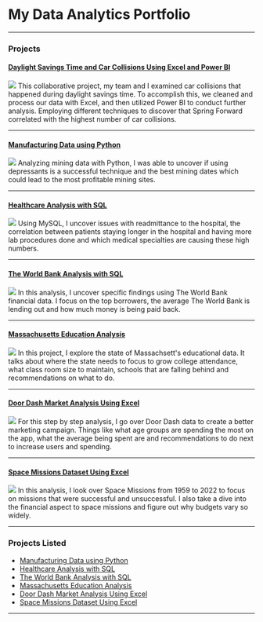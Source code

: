 # My Data Analytics Portfolio

---

### Projects
#### [Daylight Savings Time and Car Collisions Using Excel and Power BI](https://www.linkedin.com/pulse/daylight-savings-time-car-collisions-using-excel-power-samantha-paul/)
<img src="images/FinalPowerBiGroupProject.png?raw=true"/>
This collaborative project, my team and I examined car collisions that happened during daylight savings time. To accomplish this, we cleaned and process our data with Excel, and then utilized Power BI to conduct further analysis. Employing different techniques to discover that Spring Forward correlated with the highest number of car collisions.

---
#### [Manufacturing Data using Python](https://www.linkedin.com/pulse/manufacturing-data-using-python-samantha-paul/)
<img src="images/ManufacturingPythonPIC.png?raw=true"/>
Analyzing mining data with Python, I was able to uncover if using depressants is a successful technique and the best mining dates which could lead to the most profitable mining sites.

---
#### [Healthcare Analysis with SQL](https://www.linkedin.com/pulse/healthcare-analysis-using-sql-samantha-paul)
<img src="images/Blue White Color Blocks Medicine & Nursing Resume Website.png?raw=true"/>
Using MySQL, I uncover issues with readmittance to the hospital, the correlation between patients staying longer in the hospital and having more lab procedures done and which medical specialties are causing these high numbers.

---
#### [The World Bank Analysis with SQL](https://www.linkedin.com/pulse/world-bank-analysis-sql-samantha-paul/)
<img src="images/TheWorldBankSQL.png?raw=true"/>
In this analysis, I uncover specific findings using The World Bank financial data. I focus on the top borrowers, the average The World Bank is lending out and how much money is being paid back.  

---
#### [Massachusetts Education Analysis](https://www.linkedin.com/pulse/massachusetts-education-analysis-samantha-paul/)
<img src="images/Your paragraph text (1).png?raw=true"/>
In this project, I explore the state of Massachsett's educational data. It talks about where the state needs to focus to grow college attendance, what class room size to maintain, schools that are falling behind and recommendations  on what to do. 

---
#### [Door Dash Market Analysis Using Excel](https://www.linkedin.com/pulse/door-dash-market-analysis-using-excel-samantha-paul/)
<img src="images/Blue and Red Modern Food Delivery Instagram Post (2).png?raw=true"/>
For this step by step analysis, I go over Door Dash data to create a better marketing campaign. Things like what age groups are spending the most on the app, what the average being spent are and recommendations to do next to increase users and spending.

---
#### [Space Missions Dataset Using Excel](https://www.linkedin.com/pulse/space-missions-dataset-using-excel-samantha-paul/?trackingId=VWpC1xFYS%2FOKLeiBCtu8fQ%3D%3D/)
<img src="images/nasa-dCgbRAQmTQA-unsplash.jpg?raw=true"/>
In this analysis, I look over Space Missions from 1959 to 2022 to focus on missions that were successful and unsuccessful. I also take a dive into the financial aspect to space missions and figure out why budgets vary so widely. 

---

### Projects Listed

- [Manufacturing Data using Python](https://www.linkedin.com/pulse/manufacturing-data-using-python-samantha-paul/)
- [Healthcare Analysis with SQL](https://www.linkedin.com/pulse/healthcare-analysis-using-sql-samantha-paul/)
- [The World Bank Analysis with SQL](https://www.linkedin.com/pulse/world-bank-analysis-sql-samantha-paul/)
- [Massachusetts Education Analysis](https://www.linkedin.com/pulse/massachusetts-education-analysis-samantha-paul/)
- [Door Dash Market Analysis Using Excel](https://www.linkedin.com/pulse/door-dash-market-analysis-using-excel-samantha-paul/)
- [Space Missions Dataset Using Excel](https://www.linkedin.com/pulse/space-missions-dataset-using-excel-samantha-paul/?trackingId=oph6SncKQquQIPr8%2BkmSDA%3D%3D/)

---



